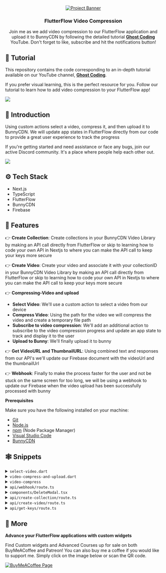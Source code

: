 <div align="center">
  <br />
    <a href="https://youtu.be/W8ZuA6cetR0" target="_blank">
      <img src="https://ghost-coding.b-cdn.net/ghost-coding/video-compression/FlutterFlow%20(1).png" alt="Project Banner">
    </a>
  <br />

  <h3 align="center">FlutterFlow Video Compression</h3>

   <div align="center">
    Join me as we add video compression to our FlutterFlow application and upload it to BunnyCDN by following the detailed tutorial <a href="https://www.youtube.com/@GhostCoding_" target="_blank"><b>Ghost Coding</b></a> YouTube. Don't forget to like, subscribe and hit the notifications button!
    </div>
</div>

## 🚨 Tutorial

This repository contains the code corresponding to an in-depth tutorial available on our YouTube channel, <a href="https://www.youtube.com/@GhostCoding_" target="_blank"><b>Ghost Coding</b></a>. 

If you prefer visual learning, this is the perfect resource for you. Follow our tutorial to learn how to add video compression to your FlutterFlow app!

<a href="https://youtu.be/W8ZuA6cetR0" target="_blank"><img src="https://github.com/sujatagunale/EasyRead/assets/151519281/1736fca5-a031-4854-8c09-bc110e3bc16d" /></a>

## <a name="introduction">🤖 Introduction</a>

Using custom actions select a video, compress it, and then upload it to BunnyCDN. We will update app states in FlutterFlow directly from our code to provide a great user experience to track the progress

If you're getting started and need assistance or face any bugs, join our active Discord community. It's a place where people help each other out.

<a href="https://discord.gg/SATshHCGg8" target="_blank"><img src="https://github.com/sujatagunale/EasyRead/assets/151519281/618f4872-1e10-42da-8213-1d69e486d02e" /></a>

## <a name="tech-stack">⚙️ Tech Stack</a>

- Next.js
- TypeScript
- FlutterFlow
- BunnyCDN
- Firebase

## <a name="features">🔋 Features</a>

👉 **Create Collection**: Create collections in your BunnyCDN Video Library by making an API call directly from FlutterFlow or skip to learning how to code your own API in Nextjs to where you can make the API call to keep your keys more secure

👉 **Create Video**: Create your video and associate it with your collectionID in your BunnyCDN Video Library by making an API call directly from FlutterFlow or skip to learning how to code your own API in Nextjs to where you can make the API call to keep your keys more secure

👉 **Compressing-Video and upload**
   - **Select Video**: We'll use a custom action to select a video from our device
   - **Compress Video**: Using the path for the video we will compress the video and create a temporary file path
   - **Subscribe to video compression**: We'll add an additional action to subscribe to the video compression progress and update an app state to track and display it to the user
   - **Upload to Bunny**: We'll finally upload it to bunny

👉 **Get VideoURL and ThumbnailURL**: Using combined text and responses from our API's we'll update our Firebase document with the videoUrl and the thumbnailUrl

👉 **Webhook**: Finally to make the process faster for the user and not be stuck on the same screen for too long, we will be using a webhook to update our Firebase when the video upload has been successfully processed with bunny



**Prerequisites**

Make sure you have the following installed on your machine:

- [Git](https://git-scm.com/)
- [Node.js](https://nodejs.org/en)
- [npm](https://www.npmjs.com/) (Node Package Manager)
- [Visual Studio Code](https://code.visualstudio.com)
- [BunnyCDN](https://bunny.net?ref=6qsfs3fi0p)



## <a name="snippets">🕸️ Snippets</a>

<details>
<summary><code>select-video.dart</code></summary>

```dart
import 'package:image_picker/image_picker.dart';

Future<String> selectVideo() async {
  // Using image picker get video path

  final ImagePicker _picker = ImagePicker();
  final XFile? video = await _picker.pickVideo(source: ImageSource.gallery);

  if (video != null) {
    return video.path;
  } else {
    throw Exception('No video selected');
  }
}
```

</details>

<details>
<summary><code>video-compress-and-upload.dart</code></summary>

```dart

import 'dart:io';
import 'package:video_compress/video_compress.dart';
import 'package:http/http.dart' as http;
import 'dart:async';

Future<void> compressAndUploadVideo(
    String videoPath, String apiKey, String libraryId, String videoId) async {
  // Step 1: Update status to compressing
  FFAppState().update(() {
    FFAppState().statusText = "Compressing video";
    FFAppState().uploadProgress = 0.0;
  });

  // Step 2: Set up a listener for compression progress
  final subscription = VideoCompress.compressProgress$.subscribe((progress) {
    // Update app state with compression progress
    FFAppState().update(() {
      FFAppState().uploadProgress = progress / 100.0; // normalize to 0.0 - 1.0
    });
  });

  // Step 3: Compress the video
  final info = await VideoCompress.compressVideo(
    videoPath,
    quality: VideoQuality.HighestQuality,
    deleteOrigin: false,
  );

  // Remove the subscription after compression is complete
  subscription.unsubscribe();

  // Check if compression was successful
  final compressedVideoPath = info?.file?.path;
  if (compressedVideoPath == null) {
    print('Video compression failed');
    FFAppState().update(() {
      FFAppState().statusText = "Compression failed";
      FFAppState().uploadProgress = 0.0;
    });
    return;
  }

  // Step 4: Update status to uploading
  FFAppState().update(() {
    FFAppState().statusText = "Uploading video";
    FFAppState().uploadProgress = 0.0;
  });

  // Step 5: Upload the compressed video to Bunny CDN
  var url = Uri.parse(
      'https://video.bunnycdn.com/library/$libraryId/videos/$videoId');
  var file = File(compressedVideoPath);
  var fileSize = await file.length();
  var fileStream = file.openRead();

  var request = http.StreamedRequest('PUT', url)
    ..headers.addAll({
      'AccessKey': apiKey,
      'Content-Type': 'application/octet-stream',
    });

  int bytesSent = 0;

  fileStream.listen((chunk) {
    bytesSent += chunk.length;
    var uploadProgress = bytesSent / fileSize;

    FFAppState().update(() {
      FFAppState().uploadProgress = uploadProgress;
    });

    request.sink.add(chunk);
  }, onDone: () async {
    await request.sink.close();
  });
  FFAppState().update(() {
    FFAppState().statusText = "Processing Upload";
  });
  var response = await request.send();

  if (response.statusCode == 200) {
    print('Video uploaded successfully');
  } else {
    print('Failed to upload video. Status code: ${response.statusCode}');
  }

  // Step 6: Delete the temporary compressed video file
  try {
    await file.delete();
    print('Temporary compressed video file deleted');
  } catch (e) {
    print('Failed to delete temporary file: $e');
  }
}
```

</details>

<details>
<summary><code>video-compress</code></summary>

```dart
import 'dart:io';
import 'package:video_compress/video_compress.dart';
import 'dart:async';

Future<String?> compressVideo(String videoPath) async {
  // Update status to "Compressing video"
  FFAppState().update(() {
    FFAppState().statusText = "Compressing video";
    FFAppState().uploadProgress = 0.0;
  });

  // Step 1: Set up a listener for compression progress
  final subscription = VideoCompress.compressProgress$.subscribe((progress) {
    // Update app state with compression progress
    FFAppState().update(() {
      FFAppState().uploadProgress = progress / 100.0; // normalize to 0.0 - 1.0
    });
  });

  // Step 2: Compress the video
  final info = await VideoCompress.compressVideo(
    videoPath,
    quality: VideoQuality.HighestQuality,
    deleteOrigin: false,
  );

  // Remove the subscription after compression is complete
  subscription.unsubscribe();

  // Check if compression was successful
  final compressedVideoPath = info?.file?.path;
  if (compressedVideoPath == null) {
    print('Video compression failed');
    FFAppState().update(() {
      FFAppState().statusText = "Compression failed";
      FFAppState().uploadProgress = 0.0;
    });
    return null;
  }

  // Update status to indicate compression completion
  FFAppState().update(() {
    FFAppState().statusText = "Compression complete";
    FFAppState().uploadProgress = 1.0;
  });

  return compressedVideoPath;
}
```

</details>

<details>
<summary><code>api/webhook/route.ts</code></summary>

```typescript
import admin from 'firebase-admin';
import { NextRequest, NextResponse } from 'next/server';

if (!admin.apps.length) {
    admin.initializeApp({
        credential: admin.credential.cert({
            
            projectId: "video-upload-server",
            privateKey: "-----BEGIN PRIVATE KEY-----\nMIIEvAIBADANBgkqhkiG9w0BAQEFAASCBKYwggSiAgEAAoIBAQDgp16+4UDY013o\nMAfvWwEtS4tDd3e7nruPAxR3KxgPcsyQDZs8E6FQSrKCYSj1m0u5uUrnQU0gkgnk\nt+NUHESBdZvd4+IXQSs8ak8jji5iI7dW+vnTJwoqhoRj+b96PNu8BC87vJeoTpU9\nBKW/3LICxz1i4vm5zPGIbtHhIhpXpdOjMfTIPa1PxWe7wpgpnQjNOYAOF3dlRNYR\n+ocTqKiMkOegpQdpRxXimC2KytCV0TEQ9kgzrcDbrDozKqpXvpu6HUiQyOQlc+eY\n16BvraKDvGkUT/7Vdbn/PjYrA64wzj8JmRKSdnG9CvhtQ58tmj97U6tMNbzSq39e\n+M70KoupAgMBAAECggEAFlKLJ4xaVTErc5bSMwZn54hKHjoQu6PaHyu/LNgrW92c\nVfQEKMQKk1/YvPvKhh0YOSwgNTpX35SjRwa+n+zvIa39/t5V6Nmg4i/uDSpjkXzb\nCtmFWWXXrMIRBZ4bWJoTe2svBlCHAUJNsfJ0Rcw4I+6IOvsytTOYDGZ2lFg/JdY0\ntn/VDhr4GtECTvC3si3CUKuzTEsucKTUh7l1LDfj3F3ADf08+iNzTc8QPcleRplF\nDV/8eajg8HcPOiOQjUj2To9cdHn7p0bzEyI5aq7qjtuxTipyjB8/6MBJ+MbpSjfx\nlcTwMQvmKkjQE7CHo9ls8vRNWlspkagwPephpqwoAQKBgQD0b0U2zvJbv9geUOEp\nSkHnB8g76I+qovlV69sJuC+Wf1b2gRA1qcjHCqBX2WSr9h/k0DjfeV7+vte3oPAP\n+EDcmW0ie99owP47vlMfu1sdHLkPz1nfB8hQBLTR5FB/4Ql3lXaktbR+tdXiFCKX\n0CZt+65cY0i/uWMnBVGRImhMGQKBgQDrSIC66PB/4VZxC8ikORZlIpyCu0pdl2UV\n/A9CAkV9cSw+qC3cx6dLBSmaD//Fpa+U9G8G2s4G7zprQFmh4zSkag6xkTMRrA//\nHPuEmZO69EprH2OKeVJdtpkCbQikhI44wyGQ2cQuihP47EoYzgANZS3Jnb2o8FQ4\nqR4jXDkuEQKBgE4XxpsuHswlTJzS5jzU1p1DJTvOnye7DcHfqok+aSXB5Ty4Gz+p\n0NWWlYe7kqhF6AaoZ6MuGaV1v2GRb2EKxV41PmLIBKZpElBwDAqVRxTT+mQMsP/K\ncrrt5f8w3G8erHGiNNeGnfXljkG+gRbTj5OP1zL5HWLzjbQHxPmDbqLxAoGAJfU7\nd2wPKMJk3LYG95+SIlzUHS80DydWkpZoq8CMD3HLrowZYg3/ylWZ4ZYFMJDLY9+P\nbe6s4GeF6DmofDqYipHlrvX65DX7GrBFT54rPDUfMGsO9w8dn6rOwppuk4QjIbsx\nVhob0VpLYJRWW+wYDBEvsuA08eVb4Qw/pXrCatECgYBmvLlDwR6X6bkz2FgdT0Ej\ndxBw7vS7ufrXRFsr7boEea7KjcPGAaOGd/Rai0XTYAVOQBe9+neM9AgnStU9moPK\nwc4gE8zMxtwdB6YQmJM4HQGtIxET1s+DMDprMG2vAcrrfsrQHAcJgyD8BQi9Koxg\n+aHIACUKwZIePNZfXGhrpw==\n-----END PRIVATE KEY-----\n",
            clientEmail: "firebase-adminsdk-tz5eu@video-upload-server.iam.gserviceaccount.com",
            
        }),
    });
}

const db = admin.firestore();

export async function POST(req: NextRequest) {
    try {
        const requestBody = await req.json();
        console.log('Data received from BunnyCDN:', requestBody);

        const { VideoGuid, Status } = requestBody;

        if (Status === 3 || Status === 5) {
            const videoRef = db.collection('video-uploads');
            const snapshot = await videoRef.where("videoguid", "==", VideoGuid).get();

            if(snapshot.empty) {
                console.log('Video not found in Firestore');
                return NextResponse.json({ error: 'Video not found' }, { status: 404 });
            }

            const doc = snapshot.docs[0];
            if (Status === 3) {
                console.log('Video successfully uploaded to Bunny and updating document for VideoGuid: ', VideoGuid, "setting draft to false");
                await doc.ref.update({ draft: false });
            } else if (Status === 5) {
                console.log('Video failed to upload to Bunny and updating document for VideoGuid: ', VideoGuid, "setting uploadFailed to true");
                await doc.ref.update({ uploadFailed: true });
            }
            console.log('Webhook processed successfully for videoguid: ', VideoGuid);
            return NextResponse.json({ message: 'Webhook processed successfully' }, { status: 200 });

        } else {
            console.log('No action taken for Status: ', Status, "with VideoGuid: ", VideoGuid);
            return NextResponse.json({ message: 'No action taken' }, { status: 200 });
        }


    } catch (error) {
        console.error('Webhook Error:', error);
        return NextResponse.json({ error: 'An error occurred' }, { status: 500 });
    }
    


}
```

</details>

<details>
<summary><code>components/DeleteModal.tsx</code></summary>

```typescript
"use client";

import Image from "next/image";
import { useState } from "react";

import { deleteDocument } from "@/lib/actions/room.actions";

import {
  Dialog,
  DialogClose,
  DialogContent,
  DialogDescription,
  DialogFooter,
  DialogHeader,
  DialogTitle,
  DialogTrigger,
} from "@/components/ui/dialog";

import { Button } from "./ui/button";

export const DeleteModal = ({ roomId }: DeleteModalProps) => {
  const [open, setOpen] = useState(false);
  const [loading, setLoading] = useState(false);

  const deleteDocumentHandler = async () => {
    setLoading(true);

    try {
      await deleteDocument(roomId);
      setOpen(false);
    } catch (error) {
      console.log("Error notif:", error);
    }

    setLoading(false);
  };

  return (
    <Dialog open={open} onOpenChange={setOpen}>
      <DialogTrigger asChild>
        <Button className="min-w-9 rounded-xl bg-transparent p-2 transition-all">
          <Image
            src="/assets/icons/delete.svg"
            alt="delete"
            width={20}
            height={20}
            className="mt-1"
          />
        </Button>
      </DialogTrigger>
      <DialogContent className="shad-dialog">
        <DialogHeader>
          <Image
            src="/assets/icons/delete-modal.svg"
            alt="delete"
            width={48}
            height={48}
            className="mb-4"
          />
          <DialogTitle>Delete document</DialogTitle>
          <DialogDescription>
            Are you sure you want to delete this document? This action cannot be
            undone.
          </DialogDescription>
        </DialogHeader>

        <DialogFooter className="mt-5">
          <DialogClose asChild className="w-full bg-dark-400 text-white">
            Cancel
          </DialogClose>

          <Button
            variant="destructive"
            onClick={deleteDocumentHandler}
            className="gradient-red w-full"
          >
            {loading ? "Deleting..." : "Delete"}
          </Button>
        </DialogFooter>
      </DialogContent>
    </Dialog>
  );
};
```

</details>

<details>
<summary><code>api/create-collection/route.ts</code></summary>

```typescript
import axios from "axios";
import { NextRequest, NextResponse } from "next/server";

export async function GET(req: NextRequest){

    const { searchParams } = new URL(req.url); 
    
    const uniqueId = searchParams.get('uniqueId');

    if(!uniqueId){
        return NextResponse.json({ error: 'Missing uniqueId' }, { status: 400 });
    }

    try {
        const libraryId = process.env.LIBRARY_ID;
        const response = await axios.post(`https://video.bunnycdn.com/library/${libraryId}/collections`,
            {
                name: uniqueId
            },
            {
                headers: {
                    "Content-Type": "application/json",
                    AccessKey: process.env.BUNNY_API_KEY!,
                },
            }
        );

        const collectionId = response.data.guid;
        return NextResponse.json({ collectionId}, { status: 200 });
    } catch (error) {
        console.error('Error creating collection:', error);
        return NextResponse.json({ error: 'An error occurred' }, { status: 500 });
    }
}
```

</details>
<details>
<summary><code>api/create-video/route.ts</code></summary>

```typescript
import axios from "axios";
import { NextRequest, NextResponse } from "next/server";

export async function GET(req: NextRequest){

    const { searchParams } = new URL(req.url); 
    
    const uniqueId = searchParams.get('uniqueId');
    const collectionIdValue = searchParams.get('collectionId');
    const thumbnail = searchParams.get('thumbnailTime');

    if(!uniqueId || !collectionIdValue || !thumbnail){
        return NextResponse.json({ error: 'Missing uniqueId or collectionId thumbnail' }, { status: 400 });
    }

    try {
        const libraryId = process.env.LIBRARY_ID;
        const response = await axios.post(`https://video.bunnycdn.com/library/${libraryId}/videos`,
            {
                title: uniqueId,
                collectionId: collectionIdValue,
                thumbnailTime: thumbnail
            },
            {
                headers: {
                    "Content-Type": "application/json",
                    AccessKey: process.env.BUNNY_API_KEY!,
                },
            }
        );

        const videoguid = response.data.guid;
        const thumbnailFileName = response.data.thumbnailFileName;
        return NextResponse.json({ videoguid, thumbnailFileName}, { status: 200 });
    } catch (error) {
        console.error('Error creating collection:', error);
        return NextResponse.json({ error: 'An error occurred' }, { status: 500 });
    }
}
```

</details>
<details>
<summary><code>api/get-keys/route.ts</code></summary>

```typescript

import {  NextResponse } from "next/server";

export async function GET(){


    try {
        const libraryId = process.env.LIBRARY_ID;
        const accessKey = process.env.BUNNY_API_KEY
           
         

        
        return NextResponse.json({ libraryId, accessKey }, { status: 200 });
    } catch (error) {
        console.error('Error creating collection:', error);
        return NextResponse.json({ error: 'An error occurred' }, { status: 500 });
    }
}
```

</details>


## <a name="more">🚀 More</a>
**Advance your FlutterFlow applications with custom widgets**

Find Custom widgets and Advanced Courses up for sale on both BuyMeACoffee and Patreon! You can also buy me a coffee if you would like to support me. Simply click on the image below or scan the QR code.

<a href="https://buymeacoffee.com/ghostcoding" target="_blank">
<img src="https://ghost-coding.b-cdn.net/ghost-coding/bmc_qr%20(1).png" alt="BuyMeACoffee Page">
</a>
